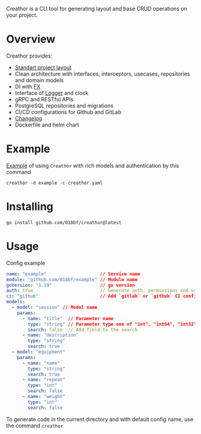 Creathor is a CLI tool for generating layout and base CRUD operations on your project.

# Overview

Creathor provides:

* [Standart project layout](https://github.com/golang-standards/project-layout)
* Clean architecture with interfaces, interceptors, usecases, repositories and domain models
* DI with [FX](https://github.com/uber-go/fx)
* Interface of [Logger](https://github.com/uber-go/zap) and clock
* gRPC and RESTful APIs
* PostgreSQL repositories and migrations
* CI/CD configurations for Github and GitLab
* [Changelog](https://keepachangelog.com/en/1.0.0/)
* Dockerfile and helm chart

# Example

[Example](/example) of using `Creathor` with rich models and authentication by this command

```shell
creathor -d example -c creathor.yaml
```

# Installing

```
go install github.com/018bf/creathor@latest
```

# Usage

Config example

```yaml
name: "example"                    // Service name
module: "github.com/018bf/example" // Module name
goVersion: "1.19"                  // go version
auth: true                         // Generate auth, permissions and users api
ci: "github"                       // Add `gitlab` or `github` CI configs
models:
  - model: "session" // Model name
    params:
      - name: "title"  // Parameter name
        type: "string" // Parameter type one of "int", "int64", "int32", "int16", "int8", "[]int", "[]int64", "[]int32", "[]int16", "[]int8", "uint", "uint64", "uint32", "uint16", "uint8", "[]uint", "[]uint64", "[]uint32", "[]uint16", "[]uint8", "string", "[]string", "time.Time", "[]time.Time",
        search: false  // Add field to the search
      - name: "description"
        type: "string"
        search: true
  - model: "equipment"
    params:
      - name: "name"
        type: "string"
        search: true
      - name: "repeat"
        type: "int"
        search: false
      - name: "weight"
        type: "int"
        search: false
```

To generate code in the current directory and with default config name, use the command `creathor`